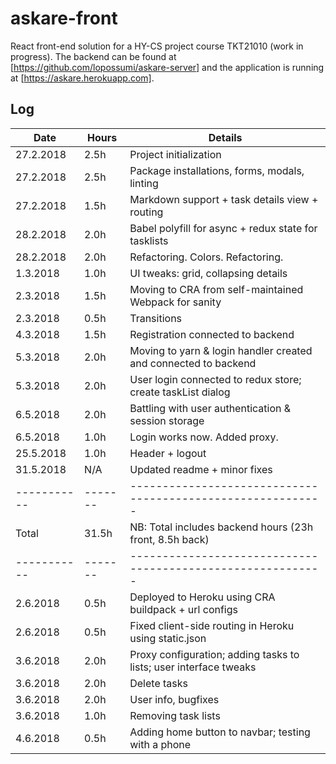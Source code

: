 # askare-front
React front-end solution for a HY-CS project course TKT21010 (work in progress). The backend can be found at [https://github.com/lopossumi/askare-server] and the application is running at [https://askare.herokuapp.com].

## Log
| Date      | Hours | Details
|-----------|-------|------------------------------
| 27.2.2018 | 2.5h  | Project initialization
| 27.2.2018 | 2.5h  | Package installations, forms, modals, linting
| 27.2.2018 | 1.5h  | Markdown support + task details view + routing
| 28.2.2018 | 2.0h  | Babel polyfill for async + redux state for tasklists
| 28.2.2018 | 2.0h  | Refactoring. Colors. Refactoring.
| 1.3.2018  | 1.0h  | UI tweaks: grid, collapsing details
| 2.3.2018  | 1.5h  | Moving to CRA from self-maintained Webpack for sanity
| 2.3.2018  | 0.5h  | Transitions
| 4.3.2018  | 1.5h  | Registration connected to backend
| 5.3.2018  | 2.0h  | Moving to yarn & login handler created and connected to backend
| 5.3.2018  | 2.0h  | User login connected to redux store; create taskList dialog
| 6.5.2018  | 2.0h  | Battling with user authentication & session storage
| 6.5.2018  | 1.0h  | Login works now. Added proxy.
| 25.5.2018 | 1.0h  | Header + logout
| 31.5.2018 | N/A   | Updated readme + minor fixes
|-----------|-------|-----------------------------------------------------------
| Total     | 31.5h | NB: Total includes backend hours (23h front, 8.5h back)
|-----------|-------|-----------------------------------------------------------
| 2.6.2018  | 0.5h  | Deployed to Heroku using CRA buildpack + url configs
| 2.6.2018  | 0.5h  | Fixed client-side routing in Heroku using static.json
| 3.6.2018  | 2.0h  | Proxy configuration; adding tasks to lists; user interface tweaks
| 3.6.2018  | 2.0h  | Delete tasks
| 3.6.2018  | 2.0h  | User info, bugfixes
| 3.6.2018  | 1.0h  | Removing task lists
| 4.6.2018  | 0.5h  | Adding home button to navbar; testing with a phone